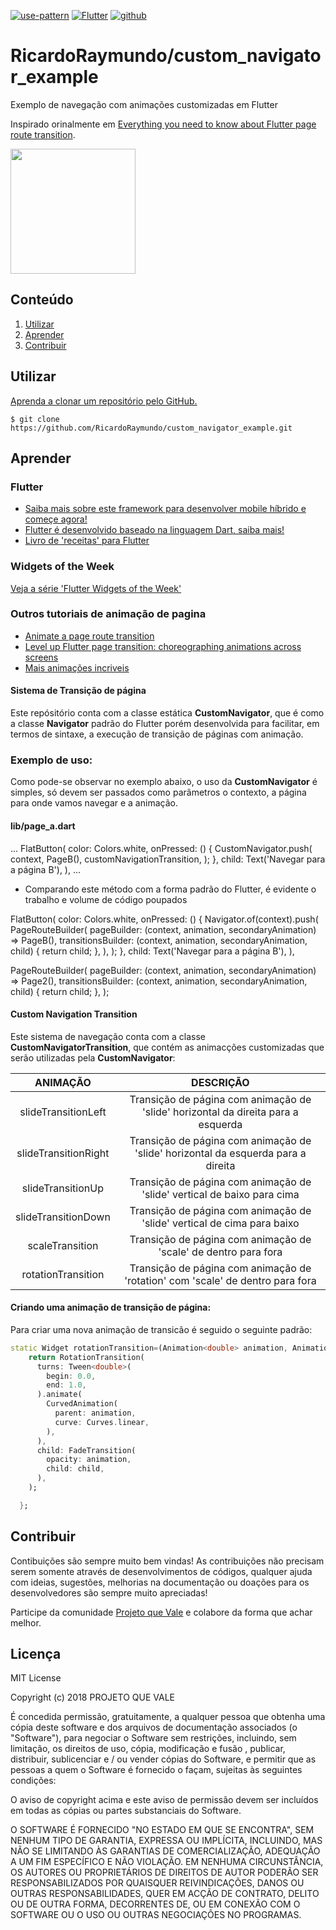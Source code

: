 [![use-pattern][use-pattern-badge-url]][use-pattern-url]
[![Flutter][flutter-badge-url]][flutter-url]
[![github][github-badge-url]][github-url]


# RicardoRaymundo/custom_navigator_example
Exemplo de navegação com animações customizadas em Flutter

Inspirado orinalmente em [Everything you need to know about Flutter page route transition](https://medium.com/flutter-community/everything-you-need-to-know-about-flutter-page-route-transition-9ef5c1b32823).

<img src="https://media.giphy.com/media/IdTUMYqdGWz3Bn4zht/giphy.gif" width="200">

## Conteúdo
1. [Utilizar](#utilizar)
2. [Aprender](#aprender)
3. [Contribuir](#contribuir)

## Utilizar

[Aprenda a clonar um repositório pelo GitHub.](https://help.github.com/en/articles/cloning-a-repository)

```
$ git clone https://github.com/RicardoRaymundo/custom_navigator_example.git
```

## Aprender

### Flutter
- [Saiba mais sobre este framework para desenvolver mobile híbrido e começe agora!](https://flutter.dev/?gclid=Cj0KCQjwuZDtBRDvARIsAPXFx3B2TfM0D6BfUhMiNEtwoNnPRSGntBKR4lQy2RKASKZ6NePDKlCqoeUaAmpzEALw_wcB)
- [Flutter é desenvolvido baseado na linguagem Dart, saiba mais!](https://dart.dev/)
- [Livro de 'receitas' para Flutter](https://flutter.dev/docs/cookbook)

### Widgets of the Week
[Veja a série 'Flutter Widgets of the Week'](https://www.youtube.com/watch?v=b_sQ9bMltGU&list=PLjxrf2q8roU23XGwz3Km7sQZFTdB996iG)

### Outros tutoriais de animação de pagina
 - [Animate a page route transition]()
 - [Level up Flutter page transition: choreographing animations across screens](https://uxdesign.cc/level-up-flutter-page-transition-choreographing-animations-across-screens-efb5ea105fca)
 - [Mais animações incriveis](https://flutterawesome.com/tag/animation/)
 
#### Sistema de Transição de página
Este repósitório conta com a classe estática **CustomNavigator**, que é como a classe **Navigator** padrão do Flutter porém desenvolvida para facilitar, em termos de sintaxe, a execução de transição de páginas com animação. 
 
### Exemplo de uso:
Como pode-se observar no exemplo abaixo, o uso da **CustomNavigator** é simples, só devem ser passados como parâmetros o contexto, a página para onde vamos navegar e a animação.

#### lib/page_a.dart

...
FlatButton(
              color: Colors.white,
              onPressed: () {
                CustomNavigator.push(
                  context,
                  PageB(),
                  customNavigationTransition,
                );
              },
              child: Text('Navegar para a página B'),
            ),
...


- Comparando este método com a forma padrão do Flutter, é evidente o trabalho e volume de código poupados


FlatButton(
              color: Colors.white,
              onPressed: () {
                Navigator.of(context).push(
                PageRouteBuilder(
                    pageBuilder: (context, animation, secondaryAnimation) => PageB(),
                    transitionsBuilder: (context, animation, secondaryAnimation, child) {
                      return child;
                    },
                  ),
                );
              },
              child: Text('Navegar para a página B'),
            ),

PageRouteBuilder(
    pageBuilder: (context, animation, secondaryAnimation) => Page2(),
    transitionsBuilder: (context, animation, secondaryAnimation, child) {
      return child;
    },
  );


#### Custom Navigation Transition
Este sistema de navegação conta com a classe **CustomNavigatorTransition**, que contém as animacções customizadas que serão utilizadas pela **CustomNavigator**:

|       ANIMAÇÃO       |                                     DESCRIÇÃO                                     |
|:--------------------:|:---------------------------------------------------------------------------------:|
| slideTransitionLeft  | Transição de página com animação de 'slide' horizontal da direita para a esquerda |
| slideTransitionRight | Transição de página com animação de 'slide' horizontal da esquerda para a direita |
| slideTransitionUp    | Transição de página com animação de 'slide' vertical de baixo para cima           |
| slideTransitionDown  | Transição de página com animação de 'slide' vertical de cima para baixo           |
| scaleTransition      | Transição de página com animação de 'scale' de dentro para fora                   |
| rotationTransition   | Transição de página com animação de 'rotation' com 'scale' de dentro para fora    |

#### Criando uma animação de transição de página:
Para criar uma nova animação de transicão é seguido o seguinte padrão:

```dart
static Widget rotationTransition=(Animation<double> animation, Animation<double> secondaryAnimation, Widget child) {
    return RotationTransition(
      turns: Tween<double>(
        begin: 0.0,
        end: 1.0,
      ).animate(
        CurvedAnimation(
          parent: animation,
          curve: Curves.linear,
        ),
      ),
      child: FadeTransition(
        opacity: animation,
        child: child,
      ),
    );

  };
```

## Contribuir
Contibuições são sempre muito bem vindas! As contribuições não precisam serem somente através de desenvolvimentos de códigos, qualquer ajuda com ideias, sugestões, melhorias na documentação ou doações para os desenvolvedores são sempre muito apreciadas! 

Participe da comunidade [Projeto que Vale](http://www.projetoquevale.com.br) e colabore da forma que achar melhor.


## Licença
MIT License

Copyright (c) 2018 PROJETO QUE VALE

É concedida permissão, gratuitamente, a qualquer pessoa que obtenha uma cópia deste software e dos arquivos de documentação associados (o "Software"), para negociar o Software sem restrições, incluindo, sem limitação, os direitos de uso, cópia, modificação e fusão , publicar, distribuir, sublicenciar e / ou vender cópias do Software, e permitir que as pessoas a quem o Software é fornecido o façam, sujeitas às seguintes condições:

O aviso de copyright acima e este aviso de permissão devem ser incluídos em todas as cópias ou partes substanciais do Software.

O SOFTWARE É FORNECIDO "NO ESTADO EM QUE SE ENCONTRA", SEM NENHUM TIPO DE GARANTIA, EXPRESSA OU IMPLÍCITA, INCLUINDO, MAS NÃO SE LIMITANDO ÀS GARANTIAS DE COMERCIALIZAÇÃO, ADEQUAÇÃO A UM FIM ESPECÍFICO E NÃO VIOLAÇÃO. EM NENHUMA CIRCUNSTÂNCIA, OS AUTORES OU PROPRIETÁRIOS DE DIREITOS DE AUTOR PODERÃO SER RESPONSABILIZADOS POR QUAISQUER REIVINDICAÇÕES, DANOS OU OUTRAS RESPONSABILIDADES, QUER EM ACÇÃO DE CONTRATO, DELITO OU DE OUTRA FORMA, DECORRENTES DE, OU EM CONEXÃO COM O SOFTWARE OU O USO OU OUTRAS NEGOCIAÇÕES NO PROGRAMAS.



[use-pattern-badge-url]: https://img.shields.io/badge/Padrão-USE-orange.svg
[use-pattern-url]: http://www.use-pattern.com/@use-pattern/grid-layout

[flutter-badge-url]: https://img.shields.io/badge/Flutter-1.9.1-blue
[flutter-url]: https://flutter.dev

[github-badge-url]: https://img.shields.io/badge/github-download-brightgreen.svg
[github-url]: https://www.npmjs.com/package/@use-patternt/grid-layout


